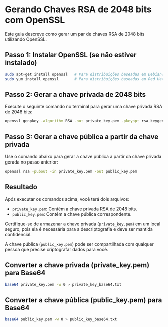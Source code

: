 # Gerando Chaves RSA de 2048 bits com OpenSSL

Este guia descreve como gerar um par de chaves RSA de 2048 bits utilizando OpenSSL.

## Passo 1: Instalar OpenSSL (se não estiver instalado)

```bash
sudo apt-get install openssl   # Para distribuições baseadas em Debian/Ubuntu
sudo yum install openssl       # Para distribuições baseadas em Red Hat/CentOS

```

## Passo 2: Gerar a chave privada de 2048 bits

Execute o seguinte comando no terminal para gerar uma chave privada RSA de 2048 bits:

```bash
openssl genpkey -algorithm RSA -out private_key.pem -pkeyopt rsa_keygen_bits:2048
```

## Passo 3: Gerar a chave pública a partir da chave privada

Use o comando abaixo para gerar a chave pública a partir da chave privada gerada no passo anterior:

```bash
openssl rsa -pubout -in private_key.pem -out public_key.pem
```

## Resultado

Após executar os comandos acima, você terá dois arquivos:

- `private_key.pem`: Contém a chave privada RSA de 2048 bits.
- `public_key.pem`: Contém a chave pública correspondente.

Certifique-se de armazenar a chave privada (`private_key.pem`) em um local seguro, pois ela é necessária para a descriptografia e deve ser mantida confidencial.

A chave pública (`public_key.pem`) pode ser compartilhada com qualquer pessoa que precise criptografar dados para você.

## Converter a chave privada (private_key.pem) para Base64

```bash
base64 private_key.pem -w 0 > private_key_base64.txt
```

## Converter a chave pública (public_key.pem) para Base64

```bash
base64 public_key.pem -w 0 > public_key_base64.txt
```
